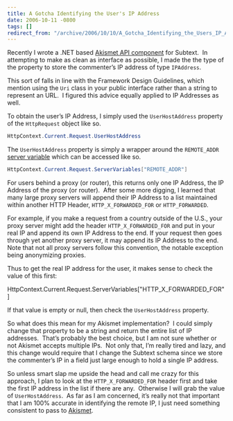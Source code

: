 ```yaml
---
title: A Gotcha Identifying the User's IP Address
date: 2006-10-11 -0800
tags: []
redirect_from: "/archive/2006/10/10/A_Gotcha_Identifying_the_Users_IP_Address.aspx/"
---
```


Recently I wrote a .NET based [Akismet API
component](https://haacked.com/archive/2006/09/26/Subtext_Akismet_API.aspx "Subtext Akismet API")
for Subtext.  In
attempting to make as clean as interface as possible, I made the the
type of the property to store the commenter’s IP address of type
`IPAddress`.

This sort of falls in line with the Framework Design Guidelines, which
mention using the `Uri` class in your public interface rather than a
string to represent an URL.  I figured this advice equally applied to IP
Addresses as well.

To obtain the user’s IP Address, I simply used the `UserHostAddress`
property of the `HttpRequest` object like so.

```csharp
HttpContext.Current.Request.UserHostAddress
```

The `UserHostAddress` property is simply a wrapper around the
`REMOTE_ADDR` [server
variable](http://www.w3schools.com/asp/coll_servervariables.asp "ASP Server Variables")
which can be accessed like so.

```csharp
HttpContext.Current.Request.ServerVariables["REMOTE_ADDR"]
```

For users behind a proxy (or router), this returns only one IP Address,
the IP Address of the proxy (or router).  After some more digging, I
learned that many large proxy servers will append their IP Address to a
list maintained within another HTTP Header, `HTTP_X_FORWARDED_FOR` or
`HTTP_FORWARDED`.

For example, if you make a request from a country outside of the U.S.,
your proxy server might add the header `HTTP_X_FORWARDED_FOR` and put in
your real IP and append its own IP Address to the end. If your request
then goes through yet another proxy server, it may append its IP Address
to the end.  Note that not all proxy servers follow this convention, the
notable exception being anonymizing proxies.

Thus to get the real IP address for the user, it makes sense to check
the value of this first:

HttpContext.Current.Request.ServerVariables["HTTP\_X\_FORWARDED\_FOR"]

If that value is empty or null, then check the `UserHostAddress`
property.

So what does this mean for my Akismet implementation?  I could simply
change that property to be a string and return the entire list of IP
addresses.  That’s probably the best choice, but I am not sure whether
or not Akismet accepts multiple IPs.  Not only that, I’m really tired
and lazy, and this change would require that I change the Subtext schema
since we store the commenter’s IP in a field just large enough to hold a
single IP address.

So unless smart slap me upside the head and call me crazy for this
approach, I plan to look at the `HTTP_X_FORWARDED_FOR` header first and
take the first IP address in the list if there are any.  Otherwise I
will grab the value of `UserHostAddress`.  As far as I am concerned,
it’s really not that important that I am 100% accurate in identifying
the remote IP, I just need something consistent to pass to
[Akismet](http://akismet.com/ "Akismet").

